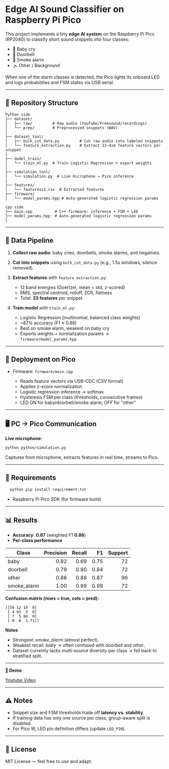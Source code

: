 # Edge AI Sound Classifier on Raspberry Pi Pico

This project implements a tiny **edge AI system** on the Raspberry Pi Pico (RP2040) to classify short sound snippets into four classes:

* 👶 Baby cry
* 🔔 Doorbell
* 🚨 Smoke alarm
* 🌫 Other / Background

When one of the alarm classes is detected, the Pico lights its onboard LED and logs probabilities and FSM states via USB serial.

---

## 📂 Repository Structure

```
Python side
├── dataset/
│   ├── raw/         # Raw audio (YouTube/Freesound/recordings)
│   └── prep/        # Preprocessed snippets (WAV)
|
├── dataset_tool/
│   ├── bulk_cut_data.py         # Cut raw audio into labeled snippets 
│   └── feature_extraction.py    # Extract 33-dim feature vectors per snippet
|
├── model_train/
│   └── train_ml.py  # Train Logistic Regression + export weights
|
├── simulation_tool/
│   └── simulation.py  # Live microphone → Pico inference
|
├── features/
│   └── featuresv1.csv  # Extracted features
├── firmware/
│   └── model_params.hpp # Auto-generated logistic regression params
```

```
cpp side
├── main.cpp          # C++ firmware: inference + FSM + LED
├── model_params.hpp  # Auto-generated logistic regression params
|
```

---

## 🔄 Data Pipeline

1. **Collect raw audio**: baby cries, doorbells, smoke alarms, and negatives.
2. **Cut into snippets** using `bulk_cut_data.py` (e.g., 1.5s windows, silence removed).
3. **Extract features** with `feature_extraction.py`:

   * 12 band energies (Goertzel, mean + std, z-scored)
   * RMS, spectral centroid, rolloff, ZCR, flatness
   * Total: **33 features** per snippet
4. **Train model** with `train_ml.py`:

   * Logistic Regression (multinomial, balanced class weights)
   * \~87% accuracy (F1 ≈ 0.86)
   * Best on smoke alarm, weakest on baby cry
   * Exports weights + normalization params → `firmware/model_params.hpp`

---

## 🚀 Deployment on Pico

* Firmware: `firmware/main.cpp`

  * Reads feature vectors via USB-CDC (CSV format)
  * Applies z-score normalization
  * Logistic regression inference → softmax
  * Hysteresis FSM per class (thresholds, consecutive frames)
  * LED ON for baby/doorbell/smoke alarm; OFF for "other"

---

## 🖥️ PC → Pico Communication

**Live microphone**:

   ```bash
   python python/simulation.py
   ```

   Captures from microphone, extracts features in real time, streams to Pico.

---

## 🔧 Requirements

 ```bash
   python pip install requirement.txt
  ````
* Raspberry Pi Pico SDK (for firmware build)

---

## 📊 Results

* **Accuracy**: **0.87** (weighted F1 **0.86**)
* **Per-class performance**

| Class        | Precision | Recall |   F1 | Support |
| ------------ | --------: | -----: | ---: | ------: |
| baby         |      0.82 |   0.69 | 0.75 |      72 |
| doorbell     |      0.79 |   0.90 | 0.84 |      72 |
| other        |      0.86 |   0.88 | 0.87 |      96 |
| smoke\_alarm |      1.00 |   0.99 | 0.99 |      72 |

**Confusion matrix (rows = true, cols = pred):**

```
[[50 12 10  0]
 [ 4 65  3  0]
 [ 7  5 84  0]
 [ 0  0  1 71]]
```

**Notes**

* Strongest: *smoke\_alarm* (almost perfect).
* Weakest recall: *baby* → often confused with *doorbell* and *other*.
* Dataset currently lacks multi-source diversity per class → fell back to stratified split.

---
**🎥 Demo**

[Youtube Video](https://www.youtube.com/watch?v=8fl_OHK0yhM&feature=youtu.be)

---
## ⚠️ Notes

* Snippet size and FSM thresholds trade off **latency vs. stability**.
* If training data has only one source per class, group-aware split is disabled.
* For Pico W, LED pin definition differs (update `LED_PIN`).

---

## 📜 License

MIT License — feel free to use and adapt.
